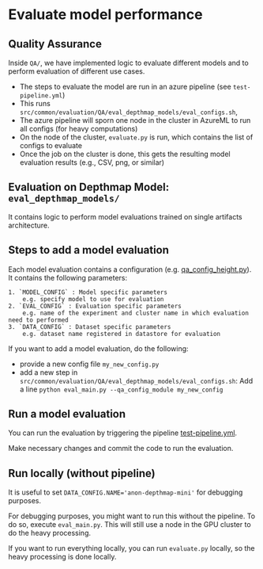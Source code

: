 # Evaluate model performance

## Quality Assurance

Inside `QA/`, we have implemented logic to evaluate different models and to perform evaluation of different use cases.

- The steps to evaluate the model are run in an azure pipeline (see `test-pipeline.yml`)
- This runs `src/common/evaluation/QA/eval_depthmap_models/eval_configs.sh`,
- The azure pipeline will sporn one node in the cluster in AzureML to run all configs (for heavy computations)
- On the node of the cluster, `evaluate.py` is run, which contains the list of configs to evaluate
- Once the job on the cluster is done, this gets the resulting model evaluation results (e.g., CSV, png, or similar)

## Evaluation on Depthmap Model: `eval_depthmap_models/`

It contains logic to perform model evaluations trained on single artifacts architecture.

## Steps to add a model evaluation

Each model evaluation contains a configuration
(e.g. [qa_config_height.py](./eval_depthmap_models/src/qa_config_height.py)).
It contains the following parameters:

    1. `MODEL_CONFIG` : Model specific parameters
        e.g. specify model to use for evaluation
    2. `EVAL_CONFIG` : Evaluation specific parameters
        e.g. name of the experiment and cluster name in which evaluation need to performed
    3. `DATA_CONFIG` : Dataset specific parameters
        e.g. dataset name registered in datastore for evaluation

If you want to add a model evaluation, do the following:
- provide a new config file `my_new_config.py`
- add a new step in `src/common/evaluation/QA/eval_depthmap_models/eval_configs.sh`: Add a line `python eval_main.py --qa_config_module my_new_config`

## Run a model evaluation

You can run the evaluation by triggering the pipeline [test-pipeline.yml](./test-pipeline.yml).

Make necessary changes and commit the code to run the evaluation.

## Run locally (without pipeline)

It is useful to set `DATA_CONFIG.NAME='anon-depthmap-mini'` for debugging purposes.

For debugging purposes, you might want to run this without the pipeline.
To do so, execute `eval_main.py`.
This will still use a node in the GPU cluster to do the heavy processing.

If you want to run everything locally, you can run `evaluate.py` locally, so the heavy processing is done locally.
